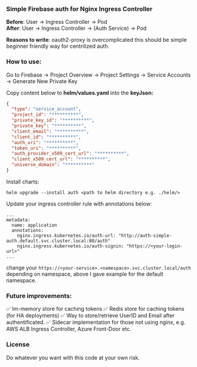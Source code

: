 ### Simple Firebase auth for Nginx Ingress Controller

**Before**: User -> Ingress Controller -> Pod \
**After**: User -> Ingress Controller -> (Auth Service) -> Pod

**Reasons to write**: oauth2-proxy is overcomplicated this should be simple beginner friendly way for centrilized auth.

### How to use:


Go to Firebase -> Project Overview -> Project Settings -> Service Accounts -> Generate New Private Key

Copy content below to **helm/values.yaml** into the **keyJson:**

```json
{
  "type": "service_account",
  "project_id": "**********",
  "private_key_id": "**********",
  "private_key": "**********",
  "client_email": "**********",
  "client_id": "**********",
  "auth_uri": "**********",
  "token_uri": "**********",
  "auth_provider_x509_cert_url": "**********",
  "client_x509_cert_url": "**********",
  "universe_domain": "**********"
}
```

Install charts:

`helm upgrade --install auth <path to helm directory e.g. ./helm/>`

Update your ingress controller rule with annotations below:

```
...
metadata:
  name: application
  annotations:
    nginx.ingress.kubernetes.io/auth-url: "http://auth-simple-auth.default.svc.cluster.local:80/auth"
    nginx.ingress.kubernetes.io/auth-signin: "https://<your-login-url>"
...
```

change your `https://<your-service>.<namespace>.svc.cluster.local/auth` depending on namespace, above I gave example for the default namespace.

### Future improvements:

✅ Im-memory store for caching tokens
✅ Redis store for caching tokens (for HA deployments)
✅ Way to store/retrieve UserID and Email after authentificated.
✅ Sidecar implementation for those not using nginx, e.g. AWS ALB Ingress Controller, Azure Front-Door etc.

### License

Do whatever you want with this code at your own risk.